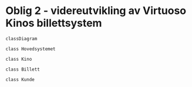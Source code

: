 # Oblig 2 - videreutvikling av Virtuoso Kinos billettsystem

``` mermaid
classDiagram

class Hovedsystemet

class Kino

class Billett

class Kunde
```
